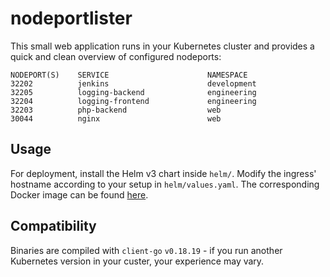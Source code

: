 # nodeportlister

This small web application runs in your Kubernetes cluster and provides a quick and clean overview of configured nodeports:

```
NODEPORT(S)    SERVICE                      NAMESPACE
32202          jenkins                      development
32205          logging-backend              engineering
32204          logging-frontend             engineering
32203          php-backend                  web
30044          nginx                        web
```

## Usage

For deployment, install the Helm v3 chart inside `helm/`. Modify the ingress' hostname according to your setup in `helm/values.yaml`. The corresponding Docker image can be found [here](https://hub.docker.com/repository/docker/alexanderteves/nodeportlister).

## Compatibility

Binaries are compiled with `client-go` `v0.18.19` - if you run another Kubernetes version in your custer, your experience may vary.
